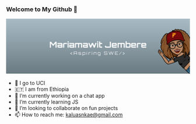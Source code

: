 ### Welcome to My Github 👋

<img src="/design.png?raw=true"/>

- 🏫 I go to UCI 
- 🇪🇹 I am from Ethiopia
- 🔭 I’m currently working on a chat app
- 🌱 I’m currently learning JS
- 👯 I’m looking to collaborate on fun projects
- 📫 How to reach me: kaluasnkae@gmail.com

